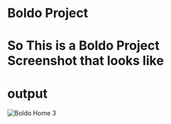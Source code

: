 # Boldo Project
# So This is a Boldo Project Screenshot that looks like 
# output
![Boldo Home 3](https://github.com/portfolio-asad/Boldo/assets/156701228/ffcb8480-d376-407f-8c54-f128741ce476)
